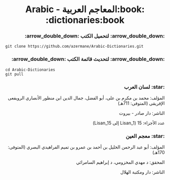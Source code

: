 <h1 dir="rtl" align="center">:book:المعاجم العربية - Arabic dictionaries:book:</h1>

<h3 dir="rtl">:arrow_double_down: لتحميل الكتب :arrow_double_down:</h3>

    git clone https://github.com/azermane/Arabic-Dictionaries.git

<h3 dir="rtl">:arrow_double_down: لتحديث قائمة الكتب :arrow_double_down:</h3>

    cd Arabic-Dictionaries
    git pull

<h3 dir="rtl">:star: لسان العرب</h3>
<p dir="rtl">المؤلف: محمد بن مكرم بن على، أبو الفضل، جمال الدين ابن منظور الأنصاري الرويفعى الإفريقى (المتوفى: 711هـ)
<p dir="rtl">الناشر: دار صادر - بيروت
<p dir="rtl">عدد الأجزاء: 15 (Lisan_1 إلى Lisan_15) 

<h3 dir="rtl">:star: معجم العين</h3>
<p dir="rtl">المؤلف: أبو عبد الرحمن الخليل بن أحمد بن عمرو بن تميم الفراهيدي البصري (المتوفى: 170هـ)
<p dir="rtl">المحقق: د مهدي المخزومي، د إبراهيم السامرائي
<p dir="rtl">الناشر: دار ومكتبة الهلال
